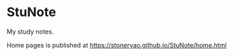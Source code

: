 # StuNote

My study notes.

Home pages is published at <https://stoneryao.github.io/StuNote/home.html>
